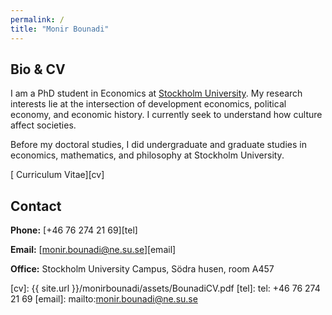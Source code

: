```yaml
---
permalink: /
title: "Monir Bounadi"
---
```


## Bio & CV

I am a PhD student in Economics at [Stockholm University](https://www.ne.su.se/). My research interests lie at the intersection of development economics, political economy, and economic history. I currently seek to understand how culture affect societies.

Before my doctoral studies, I did undergraduate and graduate studies in economics, mathematics, and philosophy at Stockholm University.

[<i class="fas fa-file-pdf"></i> Curriculum Vitae][cv]

## Contact

**Phone:** [+46 76 274 21 69][tel]

**Email:** [monir.bounadi@ne.su.se][email]

**Office:** Stockholm University Campus, Södra husen, room A457

[cv]: {{ site.url }}/monirbounadi/assets/BounadiCV.pdf
[tel]: tel: +46 76 274 21 69
[email]: mailto:monir.bounadi@ne.su.se
